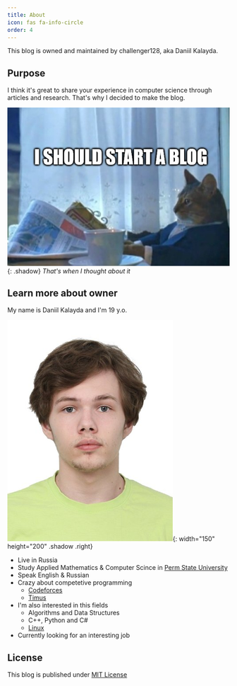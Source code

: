 ```yaml
---
title: About
icon: fas fa-info-circle
order: 4
---
```


This blog is owned and maintained by challenger128, aka Daniil Kalayda.

## Purpose

I think it's great to share your experience in computer science through articles and research. That's why I decided to make the blog. 

![Meme](/assets/img/meme/shouldblog.jpg){: .shadow}
_That's when I thought about it_

## Learn more about owner

My name is Daniil Kalayda and I'm 19 y.o.

![My Photo](/assets/img/sample/author.jpeg){: width="150" height="200" .shadow .right}

- Live in Russia
- Study Applied Mathematics & Computer Scince in [Perm State University](http://www.psu.ru/fakultety/mekhaniko-matematicheskij-fakultet)
- Speak English & Russian
- Crazy about competetive programming
    - [Codeforces](https://codeforces.com/profile/Nayami)
    - [Timus](https://acm.timus.ru/author.aspx?id=259268)
- I'm also interested in this fields
    - Algorithms and Data Structures
    - С++, Python and C#
    - [Linux](https://wiki.archlinux.org/title/Main_page_(%D0%A0%D1%83%D1%81%D1%81%D0%BA%D0%B8%D0%B9))
- Currently looking for an interesting job
    

## License

This blog is published under [MIT License](https://github.com/challenger128/challenger128.github.io/blob/main/LICENSE)
